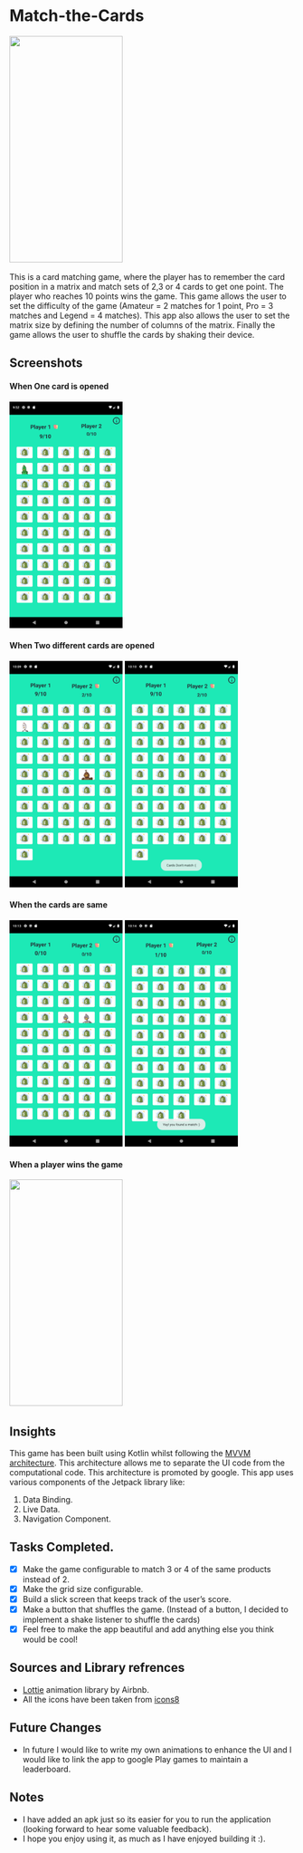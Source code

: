 # Match-the-Cards
<img src="images/menu.gif" width="200" height="400" />

This is a card matching game, where the player has to remember the card position in a matrix and match sets of 2,3 or 4 cards to get one point. The player who reaches 10 points wins the game. This game allows the user to set the difficulty of the game (Amateur = 2 matches for 1 point, Pro = 3 matches and Legend = 4 matches). This app also allows the user to set the matrix size by defining the number of columns of the matrix. Finally the game allows the user to shuffle the cards by shaking their device. 

## Screenshots

#### When One card is opened 
<img src="images/one_card.png" width="200" height="400" />

#### When Two different cards are opened
<img src="images/two_card.png" width="200" height="400" /> <img src="images/no_match.png" width="200" height="400" />

#### When the cards are same
<img src="images/two_match.png" width="200" height="400" /> <img src="images/match.png" width="200" height="400" />

#### When a player wins the game
<img src="images/winner.gif" width="200" height="400" />

## Insights
This game has been built using Kotlin whilst following the [MVVM architecture](https://developer.android.com/jetpack/docs/guide). This architecture allows me to separate the UI code from the computational code. This architecture is promoted by google. This app uses various components of the Jetpack library like:
1. Data Binding.
2. Live Data.
3. Navigation Component.

## Tasks Completed.
- [x] Make the game configurable to match 3 or 4 of the same products instead of 2.
- [x] Make the grid size configurable.
- [x] Build a slick screen that keeps track of the user’s score.
- [x] Make a button that shuffles the game. (Instead of a button, I decided to implement a shake listener to shuffle the cards)
- [x] Feel free to make the app beautiful and add anything else you think would be cool!

## Sources and Library refrences
- [Lottie](https://airbnb.io/lottie/#/) animation library by Airbnb.
- All the icons have been taken from [icons8](https://icons8.com/icons) 

## Future Changes 
- In future I would like to write my own animations to enhance the UI and I would like to link the app to google Play games to maintain a leaderboard. 

## Notes
- I have added an apk just so its easier for you to run the application (looking forward to hear some valuable feedback).
- I hope you enjoy using it, as much as I have enjoyed building it :).
